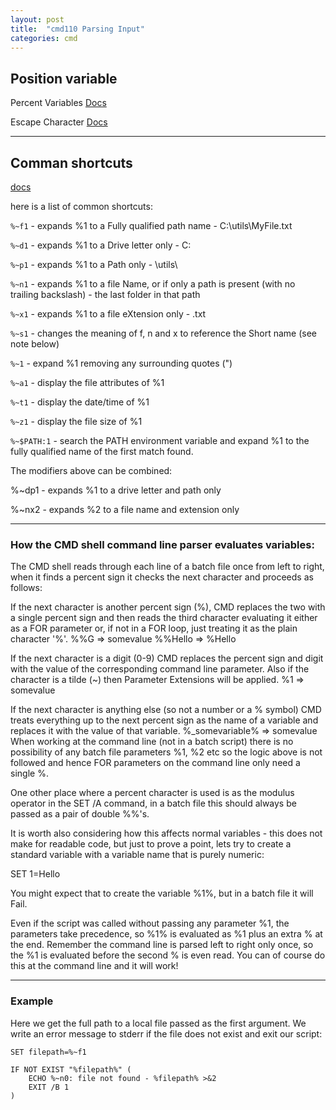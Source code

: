 ```yaml
---
layout: post
title:  "cmd110 Parsing Input"
categories: cmd
---
```

## Position variable
Percent Variables [Docs](https://ss64.com/nt/syntax-percent.html)

Escape Character [Docs](https://www.robvanderwoude.com/escapechars.php)

<hr>

## Comman shortcuts
[docs](https://ss64.com/nt/syntax-args.html)


here is a list of common shortcuts:

`%~f1` - expands %1 to a Fully qualified path name - C:\utils\MyFile.txt

`%~d1` - expands %1 to a Drive letter only - C:

`%~p1` - expands %1 to a Path only - \utils\

`%~n1` - expands %1 to a file Name, or if only a path is present (with no trailing backslash) - the last folder in that path

`%~x1` - expands %1 to a file eXtension only - .txt

`%~s1` - changes the meaning of f, n and x to reference the Short name (see note below)

`%~1` - expand %1 removing any surrounding quotes (")

`%~a1` - display the file attributes of %1

`%~t1` - display the date/time of %1

`%~z1` - display the file size of %1

`%~$PATH:1` - search the PATH environment variable and expand %1 to the fully qualified name of the first match found.

The modifiers above can be combined:

%~dp1 - expands %1 to a drive letter and path only

%~nx2 - expands %2 to a file name and extension only

<hr>

### How the CMD shell command line parser evaluates variables:
The CMD shell reads through each line of a batch file once from left to right, when it finds a percent sign it checks the next character and proceeds as follows:

If the next character is another percent sign (%), CMD replaces the two with a single percent sign and then reads the third character evaluating it either as a FOR parameter or, if not in a FOR loop, just treating it as the plain character '%'.
%%G => somevalue
%%Hello => %Hello
 
If the next character is a digit (0-9) CMD replaces the percent sign and digit with the value of the corresponding command line parameter. Also if the character is a tilde (~) then Parameter Extensions will be applied.
%1 => somevalue
 
If the next character is anything else (so not a number or a % symbol) CMD treats everything up to the next percent sign as the name of a variable and replaces it with the value of that variable.
%_somevariable% => somevalue
When working at the command line (not in a batch script) there is no possibility of any batch file parameters %1, %2 etc so the logic above is not followed and hence FOR parameters on the command line only need a single %.

One other place where a percent character is used is as the modulus operator in the SET /A command, in a batch file this should always be passed as a pair of double %%'s.

It is worth also considering how this affects normal variables - this does not make for readable code, but just to prove a point, lets try to create a standard variable with a variable name that is purely numeric:

SET 1=Hello

You might expect that to create the variable %1%, but in a batch file it will Fail.

Even if the script was called without passing any parameter %1, the parameters take precedence, so %1% is evaluated as %1 plus an extra % at the end. Remember the command line is parsed left to right only once, so the %1 is evaluated before the second % is even read. 
You can of course do this at the command line and it will work!

<hr> 

### Example
Here we get the full path to a local file passed as the first argument. We write an error message to stderr if the file does not exist and exit our script:

```
SET filepath=%~f1

IF NOT EXIST "%filepath%" (
    ECHO %~n0: file not found - %filepath% >&2
    EXIT /B 1
)
```
